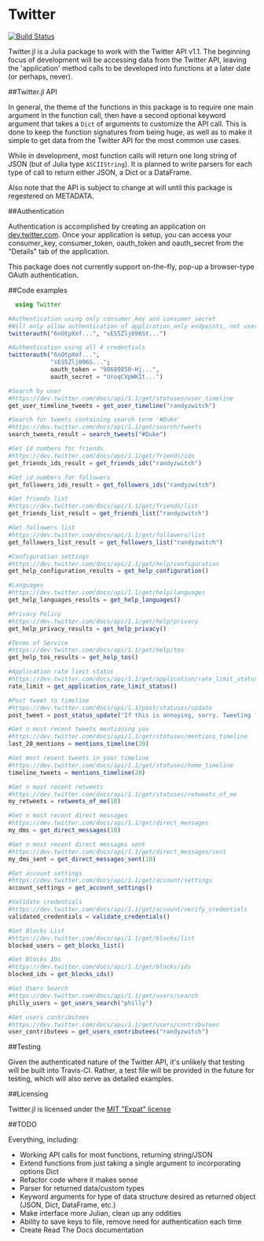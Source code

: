 # Twitter

[![Build Status](https://travis-ci.org/randyzwitch/Twitter.jl.png)](https://travis-ci.org/randyzwitch/Twitter.jl)

Twitter.jl is a Julia package to work with the Twitter API v1.1. The beginning focus of development will be accessing data from the Twitter API, leaving the 'application' method calls to be developed into functions at a later date (or perhaps, never).

##Twitter.jl API

In general, the theme of the functions in this package is to require one main argument in the function call, then have a second optional keyword argument that takes a `Dict` of arguments to customize the API call. This is done to keep the function signatures from being huge, as well as to make it simple to get data from the Twitter API for the most common use cases.

While in development, most function calls will return one long string of JSON (but of Julia type `ASCIIString`). It is planned to write parsers for each type of call to return either JSON, a Dict or a DataFrame.

Also note that the API is subject to change at will until this package is regestered on METADATA.

##Authentication

Authentication is accomplished by creating an application on [dev.twitter.com](https://dev.twitter.com). Once your application is setup, you can access your consumer_key, consumer_token, oauth_token and oauth_secret from the "Details" tab of the application.

This package does not currently support on-the-fly, pop-up a browser-type OAuth authentication. 

##Code examples

```julia
  using Twitter

#Authentication using only consumer_key and consumer_secret
#Will only allow authentication of application_only endpoints, not user specific
twitterauth("6nOtpXmf...", "sES5Zlj096St...")

#Authentication using all 4 credentials
twitterauth("6nOtpXmf...", 
            "sES5Zlj096S...";
            oauth_token = "98689850-Hj...",
            oauth_secret = "UroqCVpWKIt...")

#Search by user
#https://dev.twitter.com/docs/api/1.1/get/statuses/user_timeline
get_user_timeline_tweets = get_user_timeline("randyzwitch")

#Search for tweets containing search term '#Duke'
#https://dev.twitter.com/docs/api/1.1/get/search/tweets
search_tweets_result = search_tweets("#Duke")

#Get id numbers for friends
#https://dev.twitter.com/docs/api/1.1/get/friends/ids
get_friends_ids_result = get_friends_ids("randyzwitch")

#Get id numbers for followers
get_followers_ids_result = get_followers_ids("randyzwitch")

#Get friends list
#https://dev.twitter.com/docs/api/1.1/get/friends/list
get_friends_list_result = get_friends_list("randyzwitch")

#Get followers list
#https://dev.twitter.com/docs/api/1.1/get/followers/list
get_followers_list_result = get_followers_list("randyzwitch")

#Configuration settings
#https://dev.twitter.com/docs/api/1.1/get/help/configuration
get_help_configuration_results = get_help_configuration()

#Languages
#https://dev.twitter.com/docs/api/1.1/get/help/languages
get_help_languages_results = get_help_languages()

#Privacy Policy
#https://dev.twitter.com/docs/api/1.1/get/help/privacy
get_help_privacy_results = get_help_privacy()

#Terms of Service
#https://dev.twitter.com/docs/api/1.1/get/help/tos
get_help_tos_results = get_help_tos()

#Application rate limit status
#https://dev.twitter.com/docs/api/1.1/get/application/rate_limit_status
rate_limit = get_application_rate_limit_status()

#Post tweet to timeline
#https://dev.twitter.com/docs/api/1.1/post/statuses/update
post_tweet = post_status_update("If this is annoying, sorry. Tweeting from inside #julialang using only Julia code.")

#Get n most recent tweets mentioning you
#https://dev.twitter.com/docs/api/1.1/get/statuses/mentions_timeline
last_20_mentions = mentions_timeline(20)

#Get most recent tweets in your timeline
#https://dev.twitter.com/docs/api/1.1/get/statuses/home_timeline
timeline_tweets = mentions_timeline(20)

#Get n most recent retweets
#https://dev.twitter.com/docs/api/1.1/get/statuses/retweets_of_me
my_retweets = retweets_of_me(10)

#Get n most recent direct messages
#https://dev.twitter.com/docs/api/1.1/get/direct_messages
my_dms = get_direct_messages(10)

#Get n most recent direct messages sent
#https://dev.twitter.com/docs/api/1.1/get/direct_messages/sent
my_dms_sent = get_direct_messages_sent(10)

#Get account settings
#https://dev.twitter.com/docs/api/1.1/get/account/settings
account_settings = get_account_settings()

#Validate credentials
#https://dev.twitter.com/docs/api/1.1/get/account/verify_credentials
validated_credentials = validate_credentials()

#Get Blocks List
#https://dev.twitter.com/docs/api/1.1/get/blocks/list
blocked_users = get_blocks_list()

#Get Blocks IDs
#https://dev.twitter.com/docs/api/1.1/get/blocks/ids
blocked_ids = get_blocks_ids()

#Get Users Search
#https://dev.twitter.com/docs/api/1.1/get/users/search
philly_users = get_users_search("philly")

#Get users contributees
#https://dev.twitter.com/docs/api/1.1/get/users/contributees
user_contributees = get_users_contributees("randyzwitch")
```

##Testing

Given the authenticated nature of the Twitter API, it's unlikely that testing will be built into Travis-CI. Rather, a test file will be provided in the future for testing, which will also serve as detailed examples.

##Licensing

Twitter.jl is licensed under the [MIT "Expat" license](https://github.com/randyzwitch/Twitter.jl/blob/master/LICENSE.md)

##TODO

Everything, including:

- Working API calls for most functions, returning string/JSON
- Extend functions from just taking a single argument to incorporating options Dict
- Refactor code where it makes sense
- Parser for returned data/custom types
- Keyword arguments for type of data structure desired as returned object (JSON, Dict, DataFrame, etc.)
- Make interface more Julian, clean up any oddities
- Ability to save keys to file, remove need for authentication each time
- Create Read The Docs documentation
